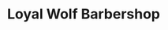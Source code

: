 ---
title: "Loyal Wolf Barbershop"
url: /bury-st-edmunds/loyal-wolf-barbershop/
shop: hairdresser
---